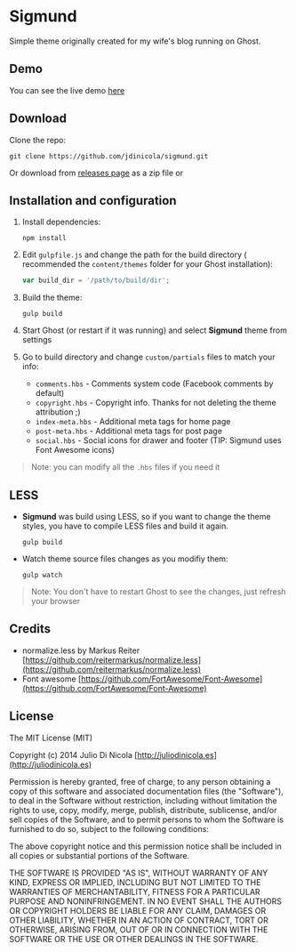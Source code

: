 # Sigmund

Simple theme originally created for my wife's blog running on Ghost.

## Demo

You can see the live demo [here](http://anacristinaruiz.com)

## Download

Clone the repo:
````
git clone https://github.com/jdinicola/sigmund.git
````

Or download from [releases page](https://github.com/jdinicola/sigmund/releases) as a zip file or 

## Installation and configuration

1. Install dependencies:
    ````
    npm install
    ````

2. Edit `gulpfile.js` and change the path for the build directory ( recommended the `content/themes` folder for your Ghost installation):
    ```` javascript
    var build_dir = '/path/to/build/dir';
    ````

3. Build the theme:
    ````
    gulp build
    ````

4. Start Ghost (or restart if it was running) and select **Sigmund** theme from settings

5. Go to build directory and change `custom/partials` files to match your info:
    * `comments.hbs` - Comments system code (Facebook comments by default)
    * `copyright.hbs` - Copyright info. Thanks for not deleting the theme attribution ;)
    * `index-meta.hbs` - Additional meta tags for home page
    * `post-meta.hbs` - Additional meta tags for post page
    * `social.hbs` - Social icons for drawer and footer (TIP: Sigmund uses Font Awesome icons)

> Note: you can modify all the `.hbs` files if you need it

## LESS

* **Sigmund** was build using LESS, so if you want to change the theme styles, you have to compile LESS files and build it again.
    ````
    gulp build
    ````

* Watch theme source files changes as you modifiy them:
    ````
    gulp watch
    ````

> Note: You don't have to restart Ghost to see the changes, just refresh your browser

## Credits

* normalize.less by Markus Reiter [https://github.com/reitermarkus/normalize.less](https://github.com/reitermarkus/normalize.less)
* Font awesome [https://github.com/FortAwesome/Font-Awesome](https://github.com/FortAwesome/Font-Awesome)

## License

The MIT License (MIT)

Copyright (c) 2014 Julio Di Nicola [http://juliodinicola.es](http://juliodinicola.es)

Permission is hereby granted, free of charge, to any person obtaining a copy
of this software and associated documentation files (the "Software"), to deal
in the Software without restriction, including without limitation the rights
to use, copy, modify, merge, publish, distribute, sublicense, and/or sell
copies of the Software, and to permit persons to whom the Software is
furnished to do so, subject to the following conditions:

The above copyright notice and this permission notice shall be included in
all copies or substantial portions of the Software.

THE SOFTWARE IS PROVIDED "AS IS", WITHOUT WARRANTY OF ANY KIND, EXPRESS OR
IMPLIED, INCLUDING BUT NOT LIMITED TO THE WARRANTIES OF MERCHANTABILITY,
FITNESS FOR A PARTICULAR PURPOSE AND NONINFRINGEMENT. IN NO EVENT SHALL THE
AUTHORS OR COPYRIGHT HOLDERS BE LIABLE FOR ANY CLAIM, DAMAGES OR OTHER
LIABILITY, WHETHER IN AN ACTION OF CONTRACT, TORT OR OTHERWISE, ARISING FROM,
OUT OF OR IN CONNECTION WITH THE SOFTWARE OR THE USE OR OTHER DEALINGS IN
THE SOFTWARE.
